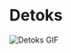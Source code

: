 # Detoks

![Detoks GIF](https://github.com/NikolayBlagoev/trustchain-superapp/blob/Quality-of-life-improvements/detoks/doc/detoks.gif)

